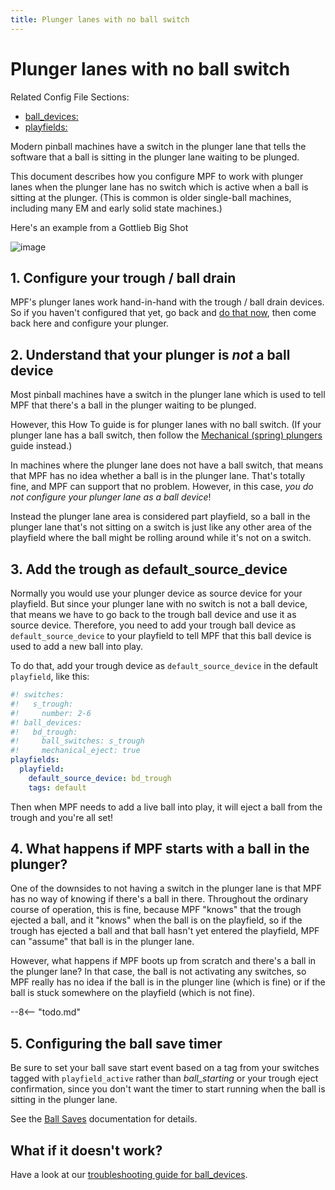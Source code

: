 ```yaml
---
title: Plunger lanes with no ball switch
---
```


# Plunger lanes with no ball switch


Related Config File Sections:

* [ball_devices:](../../config/ball_devices.md)
* [playfields:](../../config/playfields.md)

Modern pinball machines have a switch in the plunger lane that tells the
software that a ball is sitting in the plunger lane waiting to be
plunged.

This document describes how you configure MPF to work with plunger lanes
when the plunger lane has no switch which is active when a ball is
sitting at the plunger. (This is common is older single-ball machines,
including many EM and early solid state machines.)

Here's an example from a Gottlieb Big Shot

![image](../images/plunger_no_switch.jpg)

## 1. Configure your trough / ball drain

MPF's plunger lanes work hand-in-hand with the trough / ball drain
devices. So if you haven't configured that yet, go back and
[do that now](../troughs/index.md), then
come back here and configure your plunger.

## 2. Understand that your plunger is *not* a ball device

Most pinball machines have a switch in the plunger lane which is used to
tell MPF that there's a ball in the plunger waiting to be plunged.

However, this How To guide is for plunger lanes with no ball switch. (If
your plunger lane has a ball switch, then follow the
[Mechanical (spring) plungers](mechanical_with_switch.md) guide instead.)

In machines where the plunger lane does not have a ball switch, that
means that MPF has no idea whether a ball is in the plunger lane.
That's totally fine, and MPF can support that no problem. However, in
this case, *you do not configure your plunger lane as a ball device*!

Instead the plunger lane area is considered part playfield, so a ball in
the plunger lane that's not sitting on a switch is just like any other
area of the playfield where the ball might be rolling around while it's
not on a switch.

## 3. Add the trough as default_source_device

Normally you would use your plunger device as source device for your
playfield. But since your plunger lane with no switch is not a ball
device, that means we have to go back to the trough ball device and use
it as source device. Therefore, you need to add your trough ball device
as `default_source_device` to your playfield to tell MPF that this ball
device is used to add a new ball into play.

To do that, add your trough device as `default_source_device` in the
default `playfield`, like this:

``` yaml
#! switches:
#!   s_trough:
#!     number: 2-6
#! ball_devices:
#!   bd_trough:
#!     ball_switches: s_trough
#!     mechanical_eject: true
playfields:
  playfield:
    default_source_device: bd_trough
    tags: default
```

Then when MPF needs to add a live ball into play, it will eject a ball
from the trough and you're all set!

## 4. What happens if MPF starts with a ball in the plunger?

One of the downsides to not having a switch in the plunger lane is that
MPF has no way of knowing if there's a ball in there. Throughout the
ordinary course of operation, this is fine, because MPF "knows" that
the trough ejected a ball, and it "knows" when the ball is on the
playfield, so if the trough has ejected a ball and that ball hasn't yet
entered the playfield, MPF can "assume" that ball is in the plunger
lane.

However, what happens if MPF boots up from scratch and there's a ball
in the plunger lane? In that case, the ball is not activating any
switches, so MPF really has no idea if the ball is in the plunger line
(which is fine) or if the ball is stuck somewhere on the playfield
(which is not fine).

--8<-- "todo.md"

## 5. Configuring the ball save timer

Be sure to set your ball save start event based on a tag from your
switches tagged with `playfield_active` rather than *ball_starting* or
your trough eject confirmation, since you don't want the timer to start
running when the ball is sitting in the plunger lane.

See the [Ball Saves](../../game_logic/ball_saves/index.md)
documentation for details.

## What if it doesn't work?

Have a look at our
[troubleshooting guide for ball_devices](../ball_devices/troubleshooting.md).

